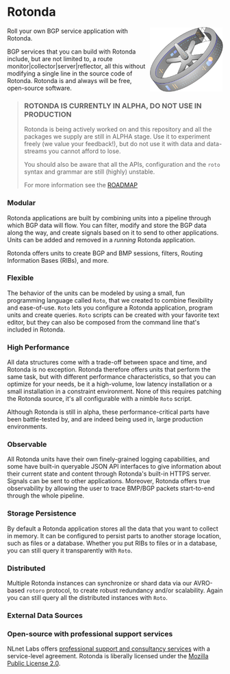 # Rotonda

<img align="right" src="images/rotonda-illustrative-icon.png" height="150">

Roll your own BGP service application with Rotonda. 

BGP services that you can build with Rotonda include, but are not
limited to, a route monitor|collector|server|reflector, all this without
modifying a single line in the source code of Rotonda. Rotonda is and always
will be free, open-source software.

>### ROTONDA IS CURRENTLY IN ALPHA, DO NOT USE IN PRODUCTION
>
> Rotonda is being actively worked on and this repository and all the packages
> we supply are still in ALPHA stage. Use it to experiment freely (we value your
> feedback!), but do not use it with data and data-streams you cannot afford
> to lose.
>
> You should also be aware that all the APIs, configuration and the `roto`
> syntax and grammar are still (highly) unstable.
>
> For more information see the [ROADMAP](ROADMAP.md)

### Modular

Rotonda applications are built by combining units into a pipeline through
which BGP data will flow. You can filter, modify and store the BGP data along
the way, and create signals based on it to send to other applications. Units
can be added and removed in a *running* Rotonda application.

Rotonda offers units to create BGP and BMP sessions, filters, Routing
Information Bases (RIBs), and more.

### Flexible

The behavior of the units can be modeled by using a small, fun programming
language called `Roto`, that we created to combine flexibility and
ease-of-use. `Roto` lets you configure a Rotonda application, program units
and create queries. `Roto` scripts can be created with your favorite text
editor, but they can also be composed from the command line that's included
in Rotonda.

### High Performance

All data structures come with a trade-off between space and time, and Rotonda
is no exception. Rotonda therefore offers units that perform the same task,
but with different performance characteristics, so that you can optimize
for your needs, be it a high-volume, low latency installation or a small
installation in a constraint environment. None of this requires patching the
Rotonda source, it's all configurable with a nimble `Roto` script.

Although Rotonda is still in alpha, these performance-critical parts have 
been battle-tested by, and are indeed being used in, large production
environments.

### Observable

All Rotonda units have their own finely-grained logging capabilities, and
some have built-in queryable JSON API interfaces to give information about
their current state and content through Rotonda's built-in HTTPS server.
Signals can be sent to other applications. Moreover, Rotonda offers true
observability by allowing the user to trace BMP/BGP packets start-to-end
through the whole pipeline.

### Storage Persistence

By default a Rotonda application stores all the data that you want to collect
in memory. It can be configured to persist parts to another
storage location, such as files or a database. Whether you put RIBs to
files or in a database, you can still query it transparently with `Roto`.

### Distributed

Multiple Rotonda instances can synchronize or shard data via our AVRO-based
`rotoro` protocol, to create robust redundancy and/or scalability. Again you
can still query all the distributed instances with `Roto`.

### External Data Sources
### Open-source with professional support services

NLnet Labs offers [professional support and consultancy
services](https://www.nlnetlabs.nl/services/contracts/) with a service-level
agreement. Rotonda is liberally licensed under the
[Mozilla Public License 2.0](https://github.com/NLnetLabs/rotonda/blob/main/LICENSE).
